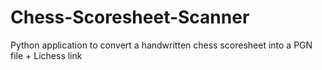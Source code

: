 # Chess-Scoresheet-Scanner
Python application to convert a handwritten chess scoresheet into a PGN file + Lichess link
